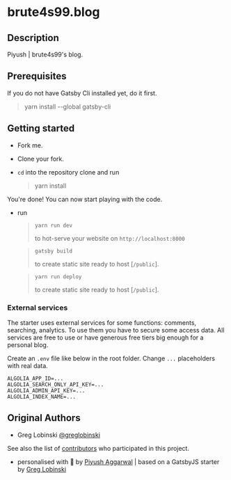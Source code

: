 # brute4s99.blog

## Description

Piyush | brute4s99's blog.

## Prerequisites

If you do not have Gatsby Cli installed yet, do it first.

> yarn install --global gatsby-cli

## Getting started

- Fork me.

- Clone your fork.

- `cd` into the repository clone and run
    > yarn install

You're done! You can now start playing with the code.

- run

    >`yarn run dev`
    >
    >to hot-serve your website on `http://localhost:8000`

    >`gatsby build`
    >
    >to create static site ready to host \[`/public`\].

    >`yarn run deploy`
    >
    >to create static site ready to host \[`/public`\].

### External services

The starter uses external services for some functions: comments, searching, analytics. To use them you have to secure some access data. All services are free to use or have generous free tiers big enough for a personal blog.

Create an `.env` file like below in the root folder. Change `...` placeholders with real data.

```text
ALGOLIA_APP_ID=...
ALGOLIA_SEARCH_ONLY_API_KEY=...
ALGOLIA_ADMIN_API_KEY=...
ALGOLIA_INDEX_NAME=...
```

## Original Authors

- Greg Lobinski [@greglobinski](https://github.com/greglobinski)

See also the list of [contributors](https://github.com/greglobinski/gatsby-starter-personal-blog/graphs/contributors) who participated in this project.


* personalised with 💙 by [Piyush Aggarwal](https://github.com/brute4s99) | based on a GatsbyJS starter by [Greg Lobinski](https://github.com/greglobinski)